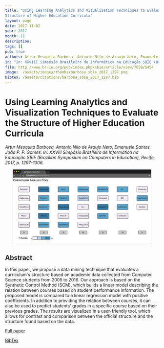 ```yaml
---
title: "Using Learning Analytics and Visualization Techniques to Evaluate the
Structure of Higher Education Curricula" 
layout: page
date: 2017-11-02
year: 2017
month: 11
description:
tags: []
pub: true
authors: Artur Mesquita Barbosa, Antonio Nilo de Araujo Neto, Emanuele Santos, João P. P. Gomes
in: "In: XXVIII Simpósio Brasileiro de Informática na Educação SBIE (Brazilian Symposium on Computers in Education), Recife, p. 1297-1306."
file: http://www.br-ie.org/pub/index.php/sbie/article/view/7658/5454
image:  /assets/images/thumbs/barbosa_sbie_2017_1297.png
bibtex: /assets/citations/barbosa_sbie_2017_1297.bib
---
```


# Using Learning Analytics and Visualization Techniques to Evaluate the Structure of Higher Education Curricula

*Artur Mesquita Barbosa, Antonio Nilo de Araujo Neto, Emanuele Santos, João P. P. Gomes. In: XXVIII Simpósio Brasileiro de Informática na Educação SBIE (Brazilian Symposium on Computers in Education), Recife, 2017, p. 1297-1306.*

<center><img src="/assets/images/thumbs/barbosa_sbie_2017_1297.png" style="width: 90%;" /></center>

## Abstract

In this paper, we propose a data mining technique that evaluates a curriculum's structure based on academic data collected from Computer Science students from 2005 to 2016. Our approach is based on the Synthetic Control Method (SCM), which builds a linear model describing the relation between courses based on student performance information. The proposed model is compared to a linear regression model with positive coefficients. In addition to providing the relation between courses, it can also be used to predict students' grades in a specific course based on their previous grades. The results are visualized in a user-friendly tool, which allows for contrast and comparison between the official structure and the structure found based on the data.

[Full paper](http://www.br-ie.org/pub/index.php/sbie/article/view/7658/5454)

[BibTex](/assets/citations/barbosa_sbie_2017_1297.bib)